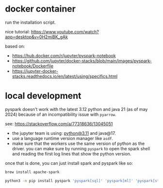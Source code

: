 # docker container

run the installation script.

nice tutorial: https://www.youtube.com/watch?app=desktop&v=0H2miBK_gAk

based on:

-   https://hub.docker.com/r/jupyter/pyspark-notebook
-   https://github.com/jupyter/docker-stacks/blob/main/images/pyspark-notebook/Dockerfile
-   https://jupyter-docker-stacks.readthedocs.io/en/latest/using/specifics.html

# local development

pyspark doesn't work with the latest 3.12 python and java 21 (as of may 2024) because of an incompatibility issue with `pyarrow`.

see: https://stackoverflow.com/a/77318636/13045051

-   the jupyter team is using: python@3.11 and java@17.
-   use a language runtime version manager like `asdf`.
-   make sure that the workers use the same version of python as the driver. you can make sure by running `pyspark` to open the spark shell and reading the first log lines that show the python version.

once that is done, you can just install spark and pyspark like so:

```bash
brew install apache-spark

python3 -m pip install pyspark 'pyspark[sql]' 'pyspark[ml]' 'pyspark[streaming]'
```
